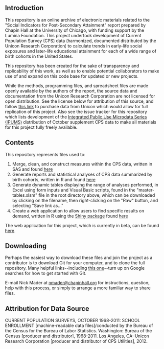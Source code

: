## Introduction

This repository is an online archive of electronic materials related to the "Social Indicators for Post-Secondary Attainment" report prepared by Chapin Hall at the University of Chicago, with funding support by the Lumina Foundation. This project undertook development of Current Population Survey (CPS) data (harmonized, documented distributed by the Unicon Research Corporation) to calculate trends in early-life social exposures and later-life educational attainment for each of a wide range of birth cohorts in the United States.

This repository has been created for the sake of transparency and replicability of this work, as well as to enable potential collaborators to make use of and expand on this code base for updated or new projects.

While the methods, programming files, and spreadsheet files are made openly available by the authors of the report, the source data and documentation from the Unicon Research Corporation are not licensed for open distribution. See the license below for attribution of this source, and follow [this link](https://www.unicon.com/cps.html) to purchase data from Unicon which would allow for full replication of this project. Also see the issue tracker for this repository which lists development of the [Integrated Public Use Microdata Series (IPUMS)](https://cps.ipums.org/cps/) distribution of October supplement CPS data to make all materials for this project fully freely available. 

## Contents

This repository represents files used to:

1. Merge, clean, and construct measures within the CPS data, written in SAS and found [here](https://github.com/chapinhall/us-ed-in-context/tree/master/code/data-prep)
2. Generate reports and statistical analyses of CPS data summarized by birth cohorts, written in R and found [here](https://github.com/chapinhall/us-ed-in-context/tree/master/code/data-analysis)
3. Generate dynamic tables displaying the range of analyses performed, in Excel using form inputs and Visual Basic scripts, found in the "master-tables.xlsm" file in the root directory above, which can be downloaded by clicking on the filename, then right-clicking on the "Raw" button, and selecting "Save link as..."
4. Create a web application to allow users to find specific results on demand, written in R using the [Shiny package](http://www.rstudio.com/shiny/) found [here](https://github.com/chapinhall/us-ed-in-context/tree/master/code/shiny-app)

The web application for this project, which is currently in beta, can be found [here](http://nsmader.shinyapps.io/Historical-US-Ed).

## Downloading

Perhaps the easiest way to download these files and join the project as a contributor is to download Git for your computer, and to clone the full repository. Many helpful links--including [this one](http://readwrite.com/2013/09/30/understanding-github-a-journey-for-beginners-part-1#awesm=~oBnDzXszeUWsJO)--turn up on Google searches for how to get started with Git. 

E-mail Nick Mader at nmader@chapinhall.org for instructions, question, help with this process, or simply to arrange a more familiar way to share files.

## Attribution for Data Source

CURRENT POPULATION SURVEYS, OCTOBER 1968-2011: SCHOOL ENROLLMENT [machine-readable data files]/conducted by the Bureau of the Census for the Bureau of Labor Statistics. Washington: Bureau of the Census [producer and distributor], 1968-2011. Los Angeles, CA: Unicon Research Corporation [producer and distributor of CPS Utilities], 2012.
